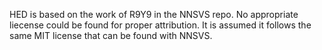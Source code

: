 HED is based on the work of R9Y9 in the NNSVS repo. No appropriate liecense could be found for proper attribution.
It is assumed it follows the same MIT license that can be found with NNSVS.
